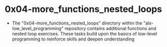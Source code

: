 # 0x04-more_functions_nested_loops
- The "0x04-more_functions_nested_loops" directory within the "alx-low_level_programming" repository contains additional functions and nested loop exercises. These tasks build upon the basics of low-level programming to reinforce skills and deepen understanding
